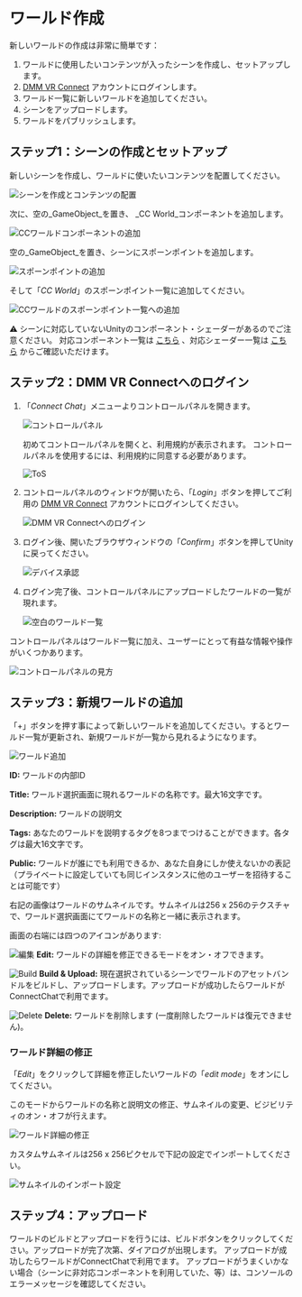 # ワールド作成

新しいワールドの作成は非常に簡単です：

1. ワールドに使用したいコンテンツが入ったシーンを作成し、セットアップします。
2. [DMM VR Connect](https://connect.vrlab.dmm.com) アカウントにログインします。
3. ワールド一覧に新しいワールドを追加してください。
4. シーンをアップロードします。
5. ワールドをパブリッシュします。

## ステップ1：シーンの作成とセットアップ

新しいシーンを作成し、ワールドに使いたいコンテンツを配置してください。

![シーンを作成とコンテンツの配置](../images/scene-create.png)

次に、空の_GameObject_を置き、 _CC World_コンポーネントを追加します。

![CCワールドコンポーネントの追加](../images/scene-add-cc-world.png)

空の_GameObject_を置き、シーンにスポーンポイントを追加します。

![スポーンポイントの追加](../images/scene-create-spawn-point.png)

そして「_CC World_」のスポーンポイント一覧に追加してください。

![CCワールドのスポーンポイント一覧への追加](../images/scene-add-spawn-point.png)

:warning: シーンに対応していないUnityのコンポーネント・シェーダーがあるのでご注意ください。
対応コンポーネント一覧は [こちら](05-supported-components.md#対応コンポーネント) 、対応シェーダー一覧は [こちら](05-supported-components.md#対応シェーダー) からご確認いただけます。

## ステップ2：DMM VR Connectへのログイン

1. 「_Connect Chat_」メニューよりコントロールパネルを開きます。

    ![コントロールパネル](../images/control-panel-open.png)

    初めてコントロールパネルを開くと、利用規約が表示されます。
    コントロールパネルを使用するには、利用規約に同意する必要があります。

    ![ToS](../images/tos.png)

2. コントロールパネルのウィンドウが開いたら、「_Login_」ボタンを押してご利用の [DMM VR Connect](https://connect.vrlab.dmm.com) アカウントにログインしてください。

    ![DMM VR Connectへのログイン](../images/control-panel-login.png)

3. ログイン後、開いたブラウザウィンドウの「_Confirm_」ボタンを押してUnityに戻ってください。

    ![デバイス承認](../images/device-confirmation.png)

4. ログイン完了後、コントロールパネルにアップロードしたワールドの一覧が現れます。

    ![空白のワールド一覧](../images/empty-world-list.png)

コントロールパネルはワールド一覧に加え、ユーザーにとって有益な情報や操作がいくつかあります。

![コントロールパネルの見方](../images/control-panel-anatomy.png)

## ステップ3：新規ワールドの追加

「+」ボタンを押す事によって新しいワールドを追加してください。するとワールド一覧が更新され、新規ワールドが一覧から見れるようになります。

![ワールド追加](../images/world-entry.png)

**ID:** ワールドの内部ID

**Title:** ワールド選択画面に現れるワールドの名称です。最大16文字です。

**Description:** ワールドの説明文

**Tags:** あなたのワールドを説明するタグを8つまでつけることができます。各タグは最大16文字です。

**Public:** ワールドが誰にでも利用できるか、あなた自身にしか使えないかの表記（プライベートに設定していても同じインスタンスに他のユーザーを招待することは可能です）

右記の画像はワールドのサムネイルです。サムネイルは256 x 256のテクスチャで、ワールド選択画面にてワールドの名称と一緒に表示されます。

画面の右端には四つのアイコンがあります:

![編集](../images/world-edit-icon.png) **Edit:** ワールドの詳細を修正できるモードをオン・オフできます。

![Build](../images/world-upload-icon.png) **Build & Upload:** 現在選択されているシーンでワールドのアセットバンドルをビルドし、アップロードします。アップロードが成功したらワールドがConnectChatで利用でます。

![Delete](../images/world-delete-icon.png) **Delete:** ワールドを削除します (一度削除したワールドは復元できません)。

### ワールド詳細の修正

「_Edit_」をクリックして詳細を修正したいワールドの「_edit mode_」をオンにしてください。

このモードからワールドの名称と説明文の修正、サムネイルの変更、ビジビリティのオン・オフが行えます。

![ワールド詳細の修正](../images/world-edit.png)

カスタムサムネイルは256 x 256ピクセルで下記の設定でインポートしてください。

![サムネイルのインポート設定](../images/world-thumbnail-import-settings.png)

## ステップ4：アップロード

ワールドのビルドとアップロードを行うには、ビルドボタンをクリックしてください。アップロードが完了次第、ダイアログが出現します。
アップロードが成功したらワールドがConnectChatで利用でます。
アップロードがうまくいかない場合（シーンに非対応コンポーネントを利用していた、等）は、コンソールのエラーメッセージを確認してください。
